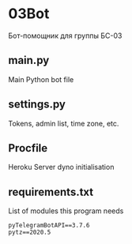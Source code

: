 # 03Bot
Бот-помощник для группы БС-03

## main.py
Main Python bot file

## settings.py
Tokens, admin list, time zone, etc.

## Procfile
Heroku Server dyno initialisation

## requirements.txt
List of modules this program needs
  ```
  pyTelegramBotAPI==3.7.6
  pytz==2020.5
  ```
